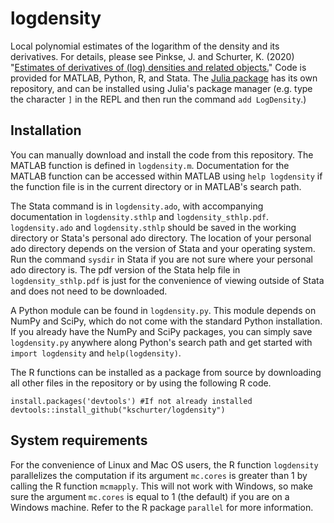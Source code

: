 # logdensity
Local polynomial estimates of the logarithm of the density and its derivatives. For details, please see Pinkse, J. and Schurter, K. (2020) "[Estimates of derivatives of (log) densities and related objects.](http://arxiv.org/abs/2006.01328)" Code is provided for MATLAB, Python, R, and Stata. The [Julia package](https://github.com/NittanyLion/LogDensity.jl) has its own repository, and can be installed using Julia's package manager (e.g. type the character `]` in the REPL and then run the command `add LogDensity`.)

## Installation
You can manually download and install the code from this repository. The MATLAB function is defined in `logdensity.m`. Documentation for the MATLAB function can be accessed within MATLAB using `help logdensity` if the function file is in the current directory or in MATLAB's search path.

The Stata command is in `logdensity.ado`, with accompanying documentation in `logdensity.sthlp` and `logdensity_sthlp.pdf`.   `logdensity.ado` and `logdensity.sthlp` should be saved in the working directory or Stata's personal ado directory. The location of your personal ado directory depends on the version of Stata and your operating system. Run the command `sysdir` in Stata if you are not sure where your personal ado directory is. The pdf version of the Stata help file in `logdensity_sthlp.pdf` is just for the convenience of viewing outside of Stata and does not need to be downloaded.

A Python module can be found in `logdensity.py`. This module depends on NumPy and SciPy, which do not come with the standard Python installation. If you already have the NumPy and SciPy packages, you can simply save `logdensity.py` anywhere along Python's search path and get started with `import logdensity` and `help(logdensity)`.

The R functions can be installed as a package from source by downloading all other files in the repository or by using the following R code.

    install.packages('devtools') #If not already installed
    devtools::install_github("kschurter/logdensity")

## System requirements
For the convenience of Linux and Mac OS users, the R function `logdensity` parallelizes the computation if its argument `mc.cores` is greater than 1 by calling the R function `mcmapply`. This will not work with Windows, so make sure the argument `mc.cores` is equal to 1 (the default) if you are on a Windows machine. Refer to the R package `parallel` for more information.
